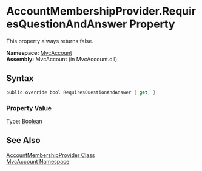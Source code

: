 AccountMembershipProvider.RequiresQuestionAndAnswer Property
============================================================
This property always returns false.

**Namespace:** [MvcAccount][1]  
**Assembly:** MvcAccount (in MvcAccount.dll)

Syntax
------

```csharp
public override bool RequiresQuestionAndAnswer { get; }
```

### Property Value
Type: [Boolean][2]

See Also
--------
[AccountMembershipProvider Class][3]  
[MvcAccount Namespace][1]  

[1]: ../README.md
[2]: http://msdn2.microsoft.com/en-us/library/a28wyd50
[3]: README.md